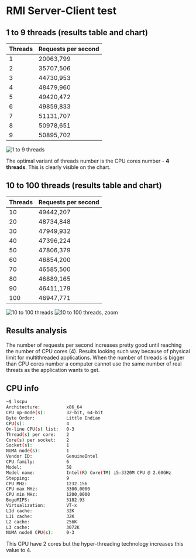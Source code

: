 
# RMI Server-Client test
## 1 to 9 threads (results table and chart)
| Threads | Requests per second |
| ------- | ------------------- |
| 1       | 20063,799           |
| 2       | 35707,506           |
| 3       | 44730,953           |
| 4       | 48479,960           |
| 5       | 49420,472           |
| 6       | 49859,833           |
| 7       | 51131,707           |
| 8       | 50978,651           |
| 9       | 50895,702           |


![1 to 9 threads](https://cldup.com/OdTYu7WsSy-3000x3000.png)

The optimal variant of threads number is the CPU cores number - **4 threads**. This is clearly visible on the chart.

## 10 to 100 threads (results table and chart)
| Threads | Requests per second |
| ------- | ------------------- |
| 10      | 49442,207           |
| 20      | 48734,848           |
| 30      | 47949,932           |
| 40      | 47396,224           |
| 50      | 47806,379           |
| 60      | 46854,200           |
| 70      | 46585,500           |
| 80      | 46889,165           |
| 90      | 46411,179           |
| 100     | 46947,771           |

![10 to 100 threads](https://cldup.com/ZJBbA3jbsp-3000x3000.png)
![10 to 100 threads, zoom](https://cldup.com/TQ3iJbHSbE-3000x3000.png)

## Results analysis
The number of requests per second increases pretty good until reaching the number of CPU cores (4). Results looking such way because of physical limit for multithreaded applications. When the number of threads is bigger than CPU cores number a computer cannot use the same number of real threats as the application wants to get.

## CPU info
```sh
~$ lscpu
Architecture:          x86_64
CPU op-mode(s):        32-bit, 64-bit
Byte Order:            Little Endian
CPU(s):                4
On-line CPU(s) list:   0-3
Thread(s) per core:    2
Core(s) per socket:    2
Socket(s):             1
NUMA node(s):          1
Vendor ID:             GenuineIntel
CPU family:            6
Model:                 58
Model name:            Intel(R) Core(TM) i5-3320M CPU @ 2.60GHz
Stepping:              9
CPU MHz:               1232.156
CPU max MHz:           3300,0000
CPU min MHz:           1200,0000
BogoMIPS:              5182.93
Virtualization:        VT-x
L1d cache:             32K
L1i cache:             32K
L2 cache:              256K
L3 cache:              3072K
NUMA node0 CPU(s):     0-3
```
This CPU have 2 cores but the hyper-threading technology increases this value to 4.
